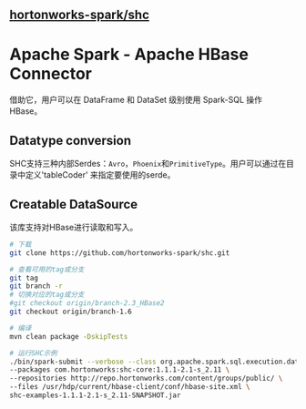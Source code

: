 [hortonworks-spark/shc](https://github.com/hortonworks-spark/shc)
----

# Apache Spark - Apache HBase Connector
借助它，用户可以在 DataFrame 和 DataSet 级别使用 Spark-SQL 操作 HBase。

## Datatype conversion
SHC支持三种内部Serdes：`Avro`，`Phoenix`和`PrimitiveType`。用户可以通过在目录中定义'tableCoder' 来指定要使用的serde。


## Creatable DataSource
该库支持对HBase进行读取和写入。

```bash
# 下载
git clone https://github.com/hortonworks-spark/shc.git

# 查看可用的tag或分支
git tag
git branch -r
# 切换对应的tag或分支
#git checkout origin/branch-2.3_HBase2
git checkout origin/branch-1.6

# 编译
mvn clean package -DskipTests

# 运行SHC示例
./bin/spark-submit --verbose --class org.apache.spark.sql.execution.datasources.hbase.examples.HBaseSource --master yarn-cluster \
--packages com.hortonworks:shc-core:1.1.1-2.1-s_2.11 \
--repositories http://repo.hortonworks.com/content/groups/public/ \
--files /usr/hdp/current/hbase-client/conf/hbase-site.xml \
shc-examples-1.1.1-2.1-s_2.11-SNAPSHOT.jar




```











